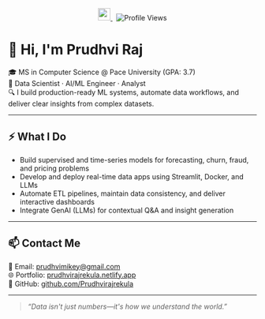 <div align="center">
  <a href="https://www.linkedin.com/in/prudhvi-raj-rekula-991228211/" target="_blank">
    <img src="https://img.shields.io/badge/LinkedIn-Prudhvi%20Raj%20Rekula-0077B5?style=for-the-badge&logo=linkedin&logoColor=white" height="25" />
  </a>
  &nbsp;
  <img src="https://visitor-badge.laobi.icu/badge?page_id=Prudhvirajrekula.Prudhvirajrekula&left_text=Visitors" alt="Profile Views" />
</div>

# 👋 Hi, I'm Prudhvi Raj

🎓 MS in Computer Science @ Pace University (GPA: 3.7)  
🧠 Data Scientist · AI/ML Engineer · Analyst  
🔍 I build production-ready ML systems, automate data workflows, and deliver clear insights from complex datasets.

---

## ⚡ What I Do

- Build supervised and time-series models for forecasting, churn, fraud, and pricing problems  
- Develop and deploy real-time data apps using Streamlit, Docker, and LLMs  
- Automate ETL pipelines, maintain data consistency, and deliver interactive dashboards  
- Integrate GenAI (LLMs) for contextual Q&A and insight generation
 
---

## 📫 Contact Me

📧 Email: [prudhvimikey@gmail.com](mailto:prudhvimikey@gmail.com)  
🌐 Portfolio: [prudhvirajrekula.netlify.app](https://prudhvirajrekula.netlify.app/)  
🐙 GitHub: [github.com/Prudhvirajrekula](https://github.com/Prudhvirajrekula)

---

> _“Data isn't just numbers—it's how we understand the world.”_
